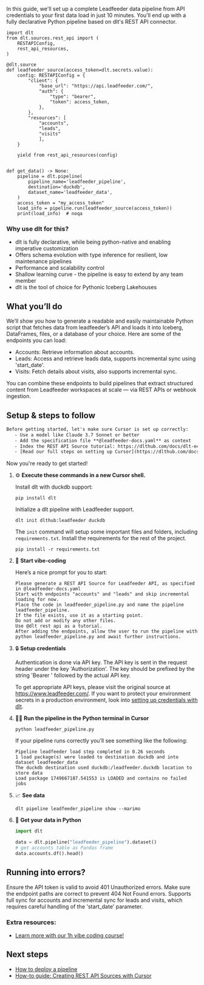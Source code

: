 In this guide, we'll set up a complete Leadfeeder data pipeline from API credentials to your first data load in just 10 minutes. You'll end up with a fully declarative Python pipeline based on dlt's REST API connector.

```python-outcome
import dlt
from dlt.sources.rest_api import (
    RESTAPIConfig,
    rest_api_resources,
)

@dlt.source
def leadfeeder_source(access_token=dlt.secrets.value):
    config: RESTAPIConfig = {
        "client": {
            "base_url": "https://api.leadfeeder.com/",
            "auth": {
                "type": "bearer",
                "token": access_token,
            },
        },
        "resources": [
            "accounts",
            "leads",
            "visits"
            ],
    }

    yield from rest_api_resources(config)


def get_data() -> None:
    pipeline = dlt.pipeline(
        pipeline_name='leadfeeder_pipeline',
        destination='duckdb',
        dataset_name='leadfeeder_data', 
    )
    access_token = "my_access_token"
    load_info = pipeline.run(leadfeeder_source(access_token))
    print(load_info)  # noqa
```

### Why use dlt for this?

- dlt is fully declarative, while being python-native and enabling imperative customization
- Offers schema evolution with type inference for resilient, low maintenance pipelines
- Performance and scalability control
- Shallow learning curve - the pipeline is easy to extend by any team member
- dlt is the tool of choice for Pythonic Iceberg Lakehouses

## What you’ll do

We’ll show you how to generate a readable and easily maintainable Python script that fetches data from leadfeeder’s API and loads it into Iceberg, DataFrames, files, or a database of your choice. Here are some of the endpoints you can load:

- Accounts: Retrieve information about accounts.
- Leads: Access and retrieve leads data, supports incremental sync using 'start_date'.
- Visits: Fetch details about visits, also supports incremental sync.

You can combine these endpoints to build pipelines that extract structured content from Leadfeeder workspaces at scale — via REST APIs or webhook ingestion.

## Setup & steps to follow

```default
Before getting started, let's make sure Cursor is set up correctly:
   - Use a model like Claude 3.7 Sonnet or better
   - Add the specification file **@leadfeeder-docs.yaml** as context
   - Index the REST API Source tutorial: https://dlthub.com/docs/dlt-ecosystem/verified-sources/rest_api/ and add it to context as **@dlt rest api**
   - [Read our full steps on setting up Cursor](https://dlthub.com/docs/dlt-ecosystem/llm-tooling/cursor-restapi#23-configuring-cursor-with-documentation)
```

Now you're ready to get started! 

1. ⚙️ **Execute these commands in a new Cursor shell.**
    
    Install dlt with duckdb support:
    ```shell
    pip install dlt
    ```

    Initialize a dlt pipeline with Leadfeeder support.
    ```shell
    dlt init dlthub:leadfeeder duckdb
    ```

    The `init` command will setup some important files and folders, including `requirements.txt`. Install the requirements for the rest of the project.
    ```shell
    pip install -r requirements.txt
    ```
    
2. 🤠 **Start vibe-coding**
    
    Here’s a nice prompt for you to start: 
    
    ```prompt
    Please generate a REST API Source for Leadfeeder API, as specified in @leadfeeder-docs.yaml 
    Start with endpoints "accounts" and "leads" and skip incremental loading for now. 
    Place the code in leadfeeder_pipeline.py and name the pipeline leadfeeder_pipeline. 
    If the file exists, use it as a starting point. 
    Do not add or modify any other files. 
    Use @dlt rest api as a tutorial. 
    After adding the endpoints, allow the user to run the pipeline with python leadfeeder_pipeline.py and await further instructions.
    ```

    
3. 🔒 **Setup credentials** 
    
    Authentication is done via API key. The API key is sent in the request header under the key 'Authorization'. The key should be prefixed by the string 'Bearer ' followed by the actual API key.
    
    To get appropriate API keys, please visit the original source at https://www.leadfeeder.com/.
    If you want to protect your environment secrets in a production environment, look into [setting up credentials with dlt](https://dlthub.com/docs/walkthroughs/add_credentials).
    
4. 🏃‍♀️ **Run the pipeline in the Python terminal in Cursor**
    
    ```shell
    python leadfeeder_pipeline.py
    ```
    
    If your pipeline runs correctly you’ll see something like the following:
    
    ```shell
    Pipeline leadfeeder load step completed in 0.26 seconds
    1 load package(s) were loaded to destination duckdb and into dataset leadfeeder_data
    The duckdb destination used duckdb:/leadfeeder.duckdb location to store data
    Load package 1749667187.541553 is LOADED and contains no failed jobs
    ```
    
5. 📈 **See data**
    
    ```shell
    dlt pipeline leadfeeder_pipeline show --marimo
    ```
    
6. 🐍 **Get your data in Python**
    
    ```python
    import dlt

   data = dlt.pipeline("leadfeeder_pipeline").dataset()
   # get accounts table as Pandas frame
   data.accounts.df().head()
    ```

## Running into errors?

Ensure the API token is valid to avoid 401 Unauthorized errors. Make sure the endpoint paths are correct to prevent 404 Not Found errors. Supports full sync for accounts and incremental sync for leads and visits, which requires careful handling of the 'start_date' parameter.

### Extra resources:

- [Learn more with our 1h vibe coding course!](https://www.youtube.com/watch?v=GGid70rnJuM)

## Next steps

- [How to deploy a pipeline](https://dlthub.com/docs/walkthroughs/deploy-a-pipeline)
- [How-to guide: Creating REST API Sources with Cursor](https://dlthub.com/docs/dlt-ecosystem/llm-tooling/cursor-restapi)